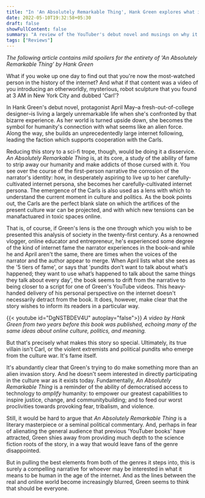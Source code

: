 ```yaml
---
title: "In 'An Absolutely Remarkable Thing', Hank Green explores what it means to be human in the internet age"
date: 2022-05-10T19:32:58+05:30
draft: false
showFullContent: false
summary: "A review of the YouTuber's debut novel and musings on why it's a must-read for anyone interested in the implications of technology on humanity."
tags: ["Reviews"]
---
```


_The following article contains mild spoilers for the entirety of 'An Absolutely Remarkable Thing' by Hank Green_

What if you woke up one day to find out that you're now the most-watched person in the history of the internet? And what if that content was a video of you introducing an otherworldly, mysterious, robot sculpture that you found at 3 AM in New York City and dubbed 'Carl'?

In Hank Green's debut novel, protagonist April May–a fresh-out-of-college designer–is living a largely unremarkable life when she's confronted by that bizarre experience. As her world is turned upside down, she becomes the symbol for humanity's connection with what seems like an alien force. Along the way, she builds an unprecedentedly large internet following, leading the faction which supports cooperation with the Carls.

Reducing this story to a sci-fi trope, though, would be doing it a disservice. _An Absolutely Remarkable Thing_ is, at its core, a study of the ability of fame to strip away our humanity and make addicts of those cursed with it. You see over the course of the first-person narrative the corrosion of the narrator's identity: how, in desperately aspiring to live up to her carefully-cultivated internet persona, she becomes her carefully-cultivated internet persona. The emergence of the Carls is also used as a lens with which to understand the current moment in culture and politics. As the book points out, the Carls are the perfect blank slate on which the artifices of the present culture war can be projected, and with which new tensions can be manafactuared in toxic spaces online.

That is, of course, if Green's lens is the one through which you wish to be presented this analysis of society in the twenty-first century. As a renowned vlogger, online educator and entrepreneur, he's experienced some degree of the kind of internet fame the narrator experiences in the book–and while he and April aren't the same, there are times when the voices of the narrator and the author appear to merge. When April lists what she sees as the '5 tiers of fame', or says that 'pundits don’t want to talk about what’s happened; they want to use what’s happened to talk about the same things they talk about every day', the book seems to drift from the narrative to being closer to a script for one of Green's YouTube videos. This heavy-handed delivery of his personal perspective on the internet doesn't necessarily detract from the book. It does, however, make clear that the story wishes to inform its readers in a particular way.

{{< youtube id="DgNSTBDEV4U" autoplay="false">}}
_A video by Hank Green from two years before this book was published, echoing many of the same ideas about online culture, politics, and meaning._

But that's precisely what makes this story so special. Ultimately, its true villain isn't Carl, or the violent extremists and political pundits who emerge from the culture war. It's fame itself.

It's abundantly clear that Green's trying to do make something more than an alien invasion story. And he doesn't seem interested in directly participating in the culture war as it exists today. Fundamentally, _An Absolutely Remarkable Thing_ is a reminder of the ability of democratised access to technology to _amplify_ humanity: to empower our greatest capabilities to inspire justice, change, and communitybuilding; and to feed our worst proclivities towards provoking fear, tribalism, and violence.

Still, it would be hard to argue that _An Absolutely Remarkable Thing_ is a literary masterpiece or a seminal political commentary. And, perhaps in fear of alienating the general audience that previous 'YouTuber books' have attracted, Green shies away from providing much depth to the science fiction roots of the story, in a way that would leave fans of the genre disappointed.

But in pulling the best elements from both of the genres it steps into, this is surely a compelling narrative for whoever may be interested in what it means to be human in the age of the internet. And as the lines between the real and online world become increasingly blurred, Green seems to think that should be everyone.
